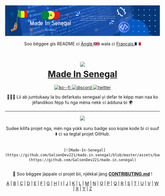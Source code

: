 ![COVER](../assets/cover.png)

<p align="center">
Soo bëggee gis README ci <a href="../README.md">Àngle <img src="../assets/en.png" alt="UK Flag" style="width:20px;height:10px;"></a> wala ci <a href="README-fr.md">Français <img src="../assets/fr.png" alt="FR Flag" style="width:20px;height:10px;"></a>
</p>

<h1 align="center">
  <img src="../assets/made.in.senegal.png" width="100px" />
  <br/>
  <a href="https://madeinsenegal.dev" target="blank_">Made In Senegal</a>
</h1>

<p align="center">
  <!-- Ko-Fi for donation -->
  <a href="https://ko-fi.com/galsendev221">
    <img alt="ko--fi" src="https://img.shields.io/badge/Ko--fi-F16061?style=for-the-badge&logo=ko-fi&logoColor=white">
  </a>
  <!-- Discord server -->
  <a href="https://discord.gg/CKZcKqf">
    <img alt="discord" src="https://img.shields.io/badge/Discord-7289DA?style=for-the-badge&logo=discord&logoColor=white">
  </a>
  <!-- Twitter community -->
  <a href="https://twitter.com/galsendev221">
    <img alt="twitter" src="https://img.shields.io/badge/Twitter-1DA1F2?style=for-the-badge&logo=twitter&logoColor=white">
  </a>
</p>

<p align="center">
👨🏽‍💻 Lii ab jumtukaay la bu defarkatu senegaal yi defar te képp man naa ko jëfandikoo fépp fu nga mëna nekk ci àdduna bi 🌍
</p>

---

<p align="center">
<a href="https://github.com/GalsenDev221/made.in.senegal"><img src="../assets/badge.svg"></a>
</p>

<p align="center">
Sudee kilifa projet nga, mën nga yokk sunu badge soo kopie kode bi ci suuf ⬇️ ci sa tegtal projet GitHub.
</p>

<p align="center">
<pre align="center">
  <code>
  [![Made-In-Senegal](https://github.com/GalsenDev221/made.in.senegal/blob/master/assets/badge.svg)](https://github.com/GalsenDev221/made.in.senegal)
  </code>
</pre>
</p>

<p align="center">
🚧 Soo bëggee jàppale ci projet bii, njëkkal jàng <strong><a href="https://github.com/GalsenDev221/made.in.senegal/blob/master/CONTRIBUTING.md">CONTRIBUTING.md</a></strong> !
</p>

<div align="center">
<a href="../README.md/#A">A</a> | <a href="../README.md/#B">B</a> | <a href="../README.md/#C">C</a> | <a href="../README.md/#D">D</a> | <a href="../README.md/#E">E</a> | <a href="../README.md/#F">F</a> | <a href="../README.md/#G">G</a> | <a href="../README.md/#H">H</a> | <a href="../README.md/#I">I</a> | <a href="../README.md/#J">J</a> | <a href="../README.md/#K">K</a> | <a href="../README.md/#L">L</a> | <a href="../README.md/#M">M</a> | <a href="../README.md/#N">N</a> | <a href="../README.md/#O">O</a> | <a href="../README.md/#P">P</a> | <a href="../README.md/#Q">Q</a> | <a href="../README.md/#R">R</a> | <a href="../README.md/#S">S</a> | <a href="../README.md/#T">T</a> | <a href="../README.md/#U">U</a> | <a href="../README.md/#V">V</a> | <a href="../README.md/#W">W</a> | <a href="../README.md/#X">X</a> | <a href="../README.md/#Y">Y</a> | <a href="../README.md/#Z">Z</a>
</div>
